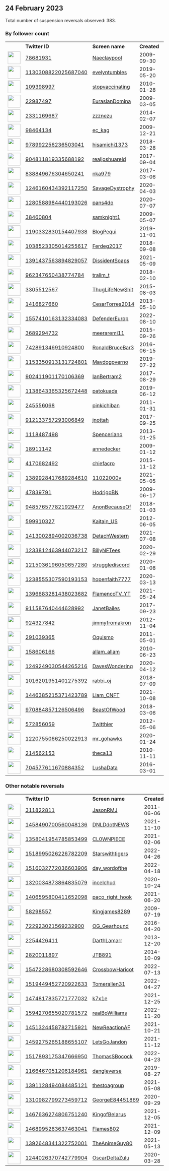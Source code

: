 
## 24 February 2023
Total number of suspension reversals observed: 383.

### By follower count
<table><tr><th></th><th align="left">Twitter ID</th><th align="left">Screen name</th>
<th align="left">Created</th><th align="left">Status</th><th align="left">Suspended</th><th align="left">Followers</th>
<tr><td><a href="https://pbs.twimg.com/profile_images/1662018014873632770/k2-uNgMW_normal.jpg"><img src="https://pbs.twimg.com/profile_images/1662018014873632770/k2-uNgMW_normal.jpg" width="40px" height="40px" align="center"/></a></td><td><a href="https://twitter.com/intent/user?user_id=78681931">78681931</a></td><td><a href="https://twitter.com/Naeclaypool">Naeclaypool</a></td><td>2009-09-30</td><td align="center">🔒</td><td>2022-11-09</td><td>185617</td></tr>
<tr><td><a href="https://pbs.twimg.com/profile_images/1661837510950162432/gEFAAAun_normal.jpg"><img src="https://pbs.twimg.com/profile_images/1661837510950162432/gEFAAAun_normal.jpg" width="40px" height="40px" align="center"/></a></td><td><a href="https://twitter.com/intent/user?user_id=1130308822025687040">1130308822025687040</a></td><td><a href="https://twitter.com/evelyntumbles">evelyntumbles</a></td><td>2019-05-20</td><td align="center"></td><td>2023-02-05</td><td>74174</td></tr>
<tr><td><a href="https://pbs.twimg.com/profile_images/1636223624221962240/rOZ8hZrU_normal.jpg"><img src="https://pbs.twimg.com/profile_images/1636223624221962240/rOZ8hZrU_normal.jpg" width="40px" height="40px" align="center"/></a></td><td><a href="https://twitter.com/intent/user?user_id=109398997">109398997</a></td><td><a href="https://twitter.com/stopvaccinating">stopvaccinating</a></td><td>2010-01-28</td><td align="center"></td><td>2022-12-21</td><td>37486</td></tr>
<tr><td><a href="https://pbs.twimg.com/profile_images/1640482412009336833/lo7QGOTn_normal.jpg"><img src="https://pbs.twimg.com/profile_images/1640482412009336833/lo7QGOTn_normal.jpg" width="40px" height="40px" align="center"/></a></td><td><a href="https://twitter.com/intent/user?user_id=22987497">22987497</a></td><td><a href="https://twitter.com/EurasianDomina">EurasianDomina</a></td><td>2009-03-05</td><td align="center"></td><td>2023-02-05</td><td>35570</td></tr>
<tr><td><a href="https://pbs.twimg.com/profile_images/1476202902251536387/QYWeGvHX_normal.jpg"><img src="https://pbs.twimg.com/profile_images/1476202902251536387/QYWeGvHX_normal.jpg" width="40px" height="40px" align="center"/></a></td><td><a href="https://twitter.com/intent/user?user_id=2331169687">2331169687</a></td><td><a href="https://twitter.com/zzznezu">zzznezu</a></td><td>2014-02-07</td><td align="center"></td><td>2023-01-10</td><td>33894</td></tr>
<tr><td><a href="https://pbs.twimg.com/profile_images/1141184804567826433/VtmziqOK_normal.png"><img src="https://pbs.twimg.com/profile_images/1141184804567826433/VtmziqOK_normal.png" width="40px" height="40px" align="center"/></a></td><td><a href="https://twitter.com/intent/user?user_id=98464134">98464134</a></td><td><a href="https://twitter.com/ec_kag">ec_kag</a></td><td>2009-12-21</td><td align="center"></td><td></td><td>27714</td></tr>
<tr><td><a href="https://pbs.twimg.com/profile_images/1634932067304898564/RxppZ4vr_normal.jpg"><img src="https://pbs.twimg.com/profile_images/1634932067304898564/RxppZ4vr_normal.jpg" width="40px" height="40px" align="center"/></a></td><td><a href="https://twitter.com/intent/user?user_id=978992256236503041">978992256236503041</a></td><td><a href="https://twitter.com/hisamichi1373">hisamichi1373</a></td><td>2018-03-28</td><td align="center"></td><td>2023-02-02</td><td>17633</td></tr>
<tr><td><a href="https://pbs.twimg.com/profile_images/1442578996508565505/vx_sP67e_normal.jpg"><img src="https://pbs.twimg.com/profile_images/1442578996508565505/vx_sP67e_normal.jpg" width="40px" height="40px" align="center"/></a></td><td><a href="https://twitter.com/intent/user?user_id=904811819335688192">904811819335688192</a></td><td><a href="https://twitter.com/realjoshuareid">realjoshuareid</a></td><td>2017-09-04</td><td align="center"></td><td>2022-04-27</td><td>16729</td></tr>
<tr><td><a href="https://pbs.twimg.com/profile_images/1642981563800473609/d-WXo64h_normal.jpg"><img src="https://pbs.twimg.com/profile_images/1642981563800473609/d-WXo64h_normal.jpg" width="40px" height="40px" align="center"/></a></td><td><a href="https://twitter.com/intent/user?user_id=838849676304650241">838849676304650241</a></td><td><a href="https://twitter.com/nka979">nka979</a></td><td>2017-03-06</td><td align="center"></td><td>2022-11-16</td><td>16322</td></tr>
<tr><td><a href="https://pbs.twimg.com/profile_images/1315480371815944193/UjGZEoKN_normal.jpg"><img src="https://pbs.twimg.com/profile_images/1315480371815944193/UjGZEoKN_normal.jpg" width="40px" height="40px" align="center"/></a></td><td><a href="https://twitter.com/intent/user?user_id=1246160434392117250">1246160434392117250</a></td><td><a href="https://twitter.com/SavageDystrophy">SavageDystrophy</a></td><td>2020-04-03</td><td align="center"></td><td></td><td>16169</td></tr>
<tr><td><a href="https://pbs.twimg.com/profile_images/1302387307123740673/OvEegQDq_normal.jpg"><img src="https://pbs.twimg.com/profile_images/1302387307123740673/OvEegQDq_normal.jpg" width="40px" height="40px" align="center"/></a></td><td><a href="https://twitter.com/intent/user?user_id=1280588984440193026">1280588984440193026</a></td><td><a href="https://twitter.com/pans4do">pans4do</a></td><td>2020-07-07</td><td align="center"></td><td></td><td>15698</td></tr>
<tr><td><a href="https://pbs.twimg.com/profile_images/1629078126901841920/iLvPc9qp_normal.jpg"><img src="https://pbs.twimg.com/profile_images/1629078126901841920/iLvPc9qp_normal.jpg" width="40px" height="40px" align="center"/></a></td><td><a href="https://twitter.com/intent/user?user_id=38460804">38460804</a></td><td><a href="https://twitter.com/samknight1">samknight1</a></td><td>2009-05-07</td><td align="center"></td><td></td><td>15684</td></tr>
<tr><td><a href="https://pbs.twimg.com/profile_images/1466970667077840899/4nB1vmxB_normal.jpg"><img src="https://pbs.twimg.com/profile_images/1466970667077840899/4nB1vmxB_normal.jpg" width="40px" height="40px" align="center"/></a></td><td><a href="https://twitter.com/intent/user?user_id=1190332830154407938">1190332830154407938</a></td><td><a href="https://twitter.com/BlogPequi">BlogPequi</a></td><td>2019-11-01</td><td align="center"></td><td>2022-12-13</td><td>15105</td></tr>
<tr><td><a href="https://pbs.twimg.com/profile_images/1214984627502366720/VpVEJnZX_normal.jpg"><img src="https://pbs.twimg.com/profile_images/1214984627502366720/VpVEJnZX_normal.jpg" width="40px" height="40px" align="center"/></a></td><td><a href="https://twitter.com/intent/user?user_id=1038523305014255617">1038523305014255617</a></td><td><a href="https://twitter.com/Ferdeg2017">Ferdeg2017</a></td><td>2018-09-08</td><td align="center"></td><td>2022-07-22</td><td>12752</td></tr>
<tr><td><a href="https://pbs.twimg.com/profile_images/1629163267414441984/uHeu0aAl_normal.jpg"><img src="https://pbs.twimg.com/profile_images/1629163267414441984/uHeu0aAl_normal.jpg" width="40px" height="40px" align="center"/></a></td><td><a href="https://twitter.com/intent/user?user_id=1391437563894829057">1391437563894829057</a></td><td><a href="https://twitter.com/DissidentSoaps">DissidentSoaps</a></td><td>2021-05-09</td><td align="center"></td><td></td><td>12656</td></tr>
<tr><td><a href="https://pbs.twimg.com/profile_images/1497298504649101312/3JIk4Jf9_normal.jpg"><img src="https://pbs.twimg.com/profile_images/1497298504649101312/3JIk4Jf9_normal.jpg" width="40px" height="40px" align="center"/></a></td><td><a href="https://twitter.com/intent/user?user_id=962347650438774784">962347650438774784</a></td><td><a href="https://twitter.com/tralim_t">tralim_t</a></td><td>2018-02-10</td><td align="center"></td><td>2022-10-05</td><td>11745</td></tr>
<tr><td><a href="https://pbs.twimg.com/profile_images/1067160631315296256/2jpZOcnT_normal.jpg"><img src="https://pbs.twimg.com/profile_images/1067160631315296256/2jpZOcnT_normal.jpg" width="40px" height="40px" align="center"/></a></td><td><a href="https://twitter.com/intent/user?user_id=3305512567">3305512567</a></td><td><a href="https://twitter.com/ThugLifeNewShit">ThugLifeNewShit</a></td><td>2015-08-03</td><td align="center"></td><td></td><td>11378</td></tr>
<tr><td><a href="https://pbs.twimg.com/profile_images/1439959547381223428/AabXIS6t_normal.jpg"><img src="https://pbs.twimg.com/profile_images/1439959547381223428/AabXIS6t_normal.jpg" width="40px" height="40px" align="center"/></a></td><td><a href="https://twitter.com/intent/user?user_id=1416827660">1416827660</a></td><td><a href="https://twitter.com/CesarTorres2014">CesarTorres2014</a></td><td>2013-05-10</td><td align="center"></td><td>2022-07-03</td><td>9093</td></tr>
<tr><td><a href="https://pbs.twimg.com/profile_images/1644225170012241920/vd8G07aS_normal.jpg"><img src="https://pbs.twimg.com/profile_images/1644225170012241920/vd8G07aS_normal.jpg" width="40px" height="40px" align="center"/></a></td><td><a href="https://twitter.com/intent/user?user_id=1557410163132334083">1557410163132334083</a></td><td><a href="https://twitter.com/DefenderEurop">DefenderEurop</a></td><td>2022-08-10</td><td align="center"></td><td>2022-10-27</td><td>8575</td></tr>
<tr><td><a href="https://pbs.twimg.com/profile_images/1470741707385761799/78smweiZ_normal.jpg"><img src="https://pbs.twimg.com/profile_images/1470741707385761799/78smweiZ_normal.jpg" width="40px" height="40px" align="center"/></a></td><td><a href="https://twitter.com/intent/user?user_id=3689294732">3689294732</a></td><td><a href="https://twitter.com/meeraremi11">meeraremi11</a></td><td>2015-09-26</td><td align="center"></td><td>2022-02-23</td><td>8186</td></tr>
<tr><td><a href="https://pbs.twimg.com/profile_images/1023612843944488961/Y2s_yoMH_normal.jpg"><img src="https://pbs.twimg.com/profile_images/1023612843944488961/Y2s_yoMH_normal.jpg" width="40px" height="40px" align="center"/></a></td><td><a href="https://twitter.com/intent/user?user_id=742891346910924800">742891346910924800</a></td><td><a href="https://twitter.com/RonaldBruceBar3">RonaldBruceBar3</a></td><td>2016-06-15</td><td align="center"></td><td>2022-10-29</td><td>6816</td></tr>
<tr><td><a href="https://pbs.twimg.com/profile_images/1293662762397245444/yhhtUQJ1_normal.jpg"><img src="https://pbs.twimg.com/profile_images/1293662762397245444/yhhtUQJ1_normal.jpg" width="40px" height="40px" align="center"/></a></td><td><a href="https://twitter.com/intent/user?user_id=1153350913131724801">1153350913131724801</a></td><td><a href="https://twitter.com/Mavdogoverno">Mavdogoverno</a></td><td>2019-07-22</td><td align="center"></td><td></td><td>6175</td></tr>
<tr><td><a href="https://pbs.twimg.com/profile_images/1628849999458222080/Z723gto8_normal.jpg"><img src="https://pbs.twimg.com/profile_images/1628849999458222080/Z723gto8_normal.jpg" width="40px" height="40px" align="center"/></a></td><td><a href="https://twitter.com/intent/user?user_id=902411901170106369">902411901170106369</a></td><td><a href="https://twitter.com/IanBertram2">IanBertram2</a></td><td>2017-08-29</td><td align="center"></td><td></td><td>6153</td></tr>
<tr><td><a href="https://pbs.twimg.com/profile_images/1363074823623221260/_DU1XMCA_normal.jpg"><img src="https://pbs.twimg.com/profile_images/1363074823623221260/_DU1XMCA_normal.jpg" width="40px" height="40px" align="center"/></a></td><td><a href="https://twitter.com/intent/user?user_id=1138643365325672448">1138643365325672448</a></td><td><a href="https://twitter.com/patokuada">patokuada</a></td><td>2019-06-12</td><td align="center"></td><td></td><td>6127</td></tr>
<tr><td><a href="https://pbs.twimg.com/profile_images/1045970631823683584/6zVjCYeJ_normal.jpg"><img src="https://pbs.twimg.com/profile_images/1045970631823683584/6zVjCYeJ_normal.jpg" width="40px" height="40px" align="center"/></a></td><td><a href="https://twitter.com/intent/user?user_id=245556068">245556068</a></td><td><a href="https://twitter.com/pinkichiban">pinkichiban</a></td><td>2011-01-31</td><td align="center"></td><td>2022-03-03</td><td>5644</td></tr>
<tr><td><a href="https://pbs.twimg.com/profile_images/1631494274314383363/vWD5gFko_normal.jpg"><img src="https://pbs.twimg.com/profile_images/1631494274314383363/vWD5gFko_normal.jpg" width="40px" height="40px" align="center"/></a></td><td><a href="https://twitter.com/intent/user?user_id=912133757293006849">912133757293006849</a></td><td><a href="https://twitter.com/jnottah">jnottah</a></td><td>2017-09-25</td><td align="center"></td><td></td><td>5529</td></tr>
<tr><td><a href="https://pbs.twimg.com/profile_images/1165989342520729600/yIiN5lME_normal.jpg"><img src="https://pbs.twimg.com/profile_images/1165989342520729600/yIiN5lME_normal.jpg" width="40px" height="40px" align="center"/></a></td><td><a href="https://twitter.com/intent/user?user_id=1118487498">1118487498</a></td><td><a href="https://twitter.com/Spenceriano">Spenceriano</a></td><td>2013-01-25</td><td align="center">👋</td><td>2023-02-13</td><td>5515</td></tr>
<tr><td><a href="https://pbs.twimg.com/profile_images/1099841916579995653/OsErdRLi_normal.jpg"><img src="https://pbs.twimg.com/profile_images/1099841916579995653/OsErdRLi_normal.jpg" width="40px" height="40px" align="center"/></a></td><td><a href="https://twitter.com/intent/user?user_id=18911142">18911142</a></td><td><a href="https://twitter.com/annedecker">annedecker</a></td><td>2009-01-12</td><td align="center"></td><td></td><td>5398</td></tr>
<tr><td><a href="https://pbs.twimg.com/profile_images/1644313494614073346/AQw7fXDm_normal.jpg"><img src="https://pbs.twimg.com/profile_images/1644313494614073346/AQw7fXDm_normal.jpg" width="40px" height="40px" align="center"/></a></td><td><a href="https://twitter.com/intent/user?user_id=4170682492">4170682492</a></td><td><a href="https://twitter.com/chiefacro">chiefacro</a></td><td>2015-11-12</td><td align="center"></td><td>2023-01-12</td><td>5356</td></tr>
<tr><td><a href="https://pbs.twimg.com/profile_images/1658993940366778368/ldJZW2Bj_normal.jpg"><img src="https://pbs.twimg.com/profile_images/1658993940366778368/ldJZW2Bj_normal.jpg" width="40px" height="40px" align="center"/></a></td><td><a href="https://twitter.com/intent/user?user_id=1389928417689284610">1389928417689284610</a></td><td><a href="https://twitter.com/11022000v">11022000v</a></td><td>2021-05-05</td><td align="center"></td><td>2022-11-23</td><td>5162</td></tr>
<tr><td><a href="https://pbs.twimg.com/profile_images/1416861601068638208/4C_3gfmv_normal.jpg"><img src="https://pbs.twimg.com/profile_images/1416861601068638208/4C_3gfmv_normal.jpg" width="40px" height="40px" align="center"/></a></td><td><a href="https://twitter.com/intent/user?user_id=47839791">47839791</a></td><td><a href="https://twitter.com/HodrigoBN">HodrigoBN</a></td><td>2009-06-17</td><td align="center"></td><td>2023-02-12</td><td>5116</td></tr>
<tr><td><a href="https://pbs.twimg.com/profile_images/1415050479340384261/IA3uy4Ta_normal.jpg"><img src="https://pbs.twimg.com/profile_images/1415050479340384261/IA3uy4Ta_normal.jpg" width="40px" height="40px" align="center"/></a></td><td><a href="https://twitter.com/intent/user?user_id=948576577821929477">948576577821929477</a></td><td><a href="https://twitter.com/AnonBecauseOf">AnonBecauseOf</a></td><td>2018-01-03</td><td align="center"></td><td></td><td>4966</td></tr>
<tr><td><a href="https://pbs.twimg.com/profile_images/1523136190861377536/Z7j3EcZu_normal.jpg"><img src="https://pbs.twimg.com/profile_images/1523136190861377536/Z7j3EcZu_normal.jpg" width="40px" height="40px" align="center"/></a></td><td><a href="https://twitter.com/intent/user?user_id=599910327">599910327</a></td><td><a href="https://twitter.com/Kaitain_US">Kaitain_US</a></td><td>2012-06-05</td><td align="center">🚫</td><td>2022-12-27</td><td>4763</td></tr>
<tr><td><a href="https://pbs.twimg.com/profile_images/1551636994215870466/3X0hB-36_normal.jpg"><img src="https://pbs.twimg.com/profile_images/1551636994215870466/3X0hB-36_normal.jpg" width="40px" height="40px" align="center"/></a></td><td><a href="https://twitter.com/intent/user?user_id=1413002894002036738">1413002894002036738</a></td><td><a href="https://twitter.com/DetachWestern">DetachWestern</a></td><td>2021-07-08</td><td align="center"></td><td>2022-10-06</td><td>4704</td></tr>
<tr><td><a href="https://pbs.twimg.com/profile_images/1657013471697854464/aTWd3oM1_normal.jpg"><img src="https://pbs.twimg.com/profile_images/1657013471697854464/aTWd3oM1_normal.jpg" width="40px" height="40px" align="center"/></a></td><td><a href="https://twitter.com/intent/user?user_id=1233812463944073217">1233812463944073217</a></td><td><a href="https://twitter.com/BillyNFTees">BillyNFTees</a></td><td>2020-02-29</td><td align="center"></td><td>2023-01-11</td><td>4413</td></tr>
<tr><td><a href="https://pbs.twimg.com/profile_images/1215036301898080257/MkxSjCac_normal.jpg"><img src="https://pbs.twimg.com/profile_images/1215036301898080257/MkxSjCac_normal.jpg" width="40px" height="40px" align="center"/></a></td><td><a href="https://twitter.com/intent/user?user_id=1215036196050657280">1215036196050657280</a></td><td><a href="https://twitter.com/strugglediscord">strugglediscord</a></td><td>2020-01-08</td><td align="center"></td><td></td><td>4251</td></tr>
<tr><td><a href="https://pbs.twimg.com/profile_images/1661475248036884483/ZGvDPfHu_normal.jpg"><img src="https://pbs.twimg.com/profile_images/1661475248036884483/ZGvDPfHu_normal.jpg" width="40px" height="40px" align="center"/></a></td><td><a href="https://twitter.com/intent/user?user_id=1238555307590193153">1238555307590193153</a></td><td><a href="https://twitter.com/hopenfaith7777">hopenfaith7777</a></td><td>2020-03-13</td><td align="center"></td><td></td><td>4194</td></tr>
<tr><td><a href="https://pbs.twimg.com/profile_images/1477916962525229057/XVeeMM8v_normal.jpg"><img src="https://pbs.twimg.com/profile_images/1477916962525229057/XVeeMM8v_normal.jpg" width="40px" height="40px" align="center"/></a></td><td><a href="https://twitter.com/intent/user?user_id=1396683281438023682">1396683281438023682</a></td><td><a href="https://twitter.com/FlamencoTV_YT">FlamencoTV_YT</a></td><td>2021-05-24</td><td align="center"></td><td></td><td>3333</td></tr>
<tr><td><a href="https://pbs.twimg.com/profile_images/1282903880746045441/JuYNOjEE_normal.jpg"><img src="https://pbs.twimg.com/profile_images/1282903880746045441/JuYNOjEE_normal.jpg" width="40px" height="40px" align="center"/></a></td><td><a href="https://twitter.com/intent/user?user_id=911587640444628992">911587640444628992</a></td><td><a href="https://twitter.com/JanetBailes">JanetBailes</a></td><td>2017-09-23</td><td align="center"></td><td>2023-02-04</td><td>3257</td></tr>
<tr><td><a href="https://pbs.twimg.com/profile_images/663781079871070208/_VHEfAjt_normal.jpg"><img src="https://pbs.twimg.com/profile_images/663781079871070208/_VHEfAjt_normal.jpg" width="40px" height="40px" align="center"/></a></td><td><a href="https://twitter.com/intent/user?user_id=924327842">924327842</a></td><td><a href="https://twitter.com/jimmyfromakron">jimmyfromakron</a></td><td>2012-11-04</td><td align="center"></td><td></td><td>3169</td></tr>
<tr><td><a href="https://pbs.twimg.com/profile_images/1501324002756861953/lV7SC-pN_normal.jpg"><img src="https://pbs.twimg.com/profile_images/1501324002756861953/lV7SC-pN_normal.jpg" width="40px" height="40px" align="center"/></a></td><td><a href="https://twitter.com/intent/user?user_id=291039365">291039365</a></td><td><a href="https://twitter.com/Oquismo">Oquismo</a></td><td>2011-05-01</td><td align="center">🔒</td><td>2022-03-11</td><td>2999</td></tr>
<tr><td><a href="https://pbs.twimg.com/profile_images/1099703778373238784/JGSbLQQe_normal.jpg"><img src="https://pbs.twimg.com/profile_images/1099703778373238784/JGSbLQQe_normal.jpg" width="40px" height="40px" align="center"/></a></td><td><a href="https://twitter.com/intent/user?user_id=158606166">158606166</a></td><td><a href="https://twitter.com/allam_allam">allam_allam</a></td><td>2010-06-23</td><td align="center"></td><td>2022-11-25</td><td>2978</td></tr>
<tr><td><a href="https://pbs.twimg.com/profile_images/1465170194289119234/DzykUlbE_normal.jpg"><img src="https://pbs.twimg.com/profile_images/1465170194289119234/DzykUlbE_normal.jpg" width="40px" height="40px" align="center"/></a></td><td><a href="https://twitter.com/intent/user?user_id=1249249030544265216">1249249030544265216</a></td><td><a href="https://twitter.com/DavesWondering">DavesWondering</a></td><td>2020-04-12</td><td align="center"></td><td>2022-07-14</td><td>2936</td></tr>
<tr><td><a href="https://pbs.twimg.com/profile_images/1628504925239128065/t5DjBBr3_normal.jpg"><img src="https://pbs.twimg.com/profile_images/1628504925239128065/t5DjBBr3_normal.jpg" width="40px" height="40px" align="center"/></a></td><td><a href="https://twitter.com/intent/user?user_id=1016201951401275392">1016201951401275392</a></td><td><a href="https://twitter.com/rabbi_oj">rabbi_oj</a></td><td>2018-07-09</td><td align="center"></td><td></td><td>2875</td></tr>
<tr><td><a href="https://pbs.twimg.com/profile_images/1645651422359289856/1YPw1v9A_normal.jpg"><img src="https://pbs.twimg.com/profile_images/1645651422359289856/1YPw1v9A_normal.jpg" width="40px" height="40px" align="center"/></a></td><td><a href="https://twitter.com/intent/user?user_id=1446385215371423789">1446385215371423789</a></td><td><a href="https://twitter.com/Liam_CNFT">Liam_CNFT</a></td><td>2021-10-08</td><td align="center"></td><td>2023-01-19</td><td>2654</td></tr>
<tr><td><a href="https://pbs.twimg.com/profile_images/975449901868830720/hmLO-RjR_normal.jpg"><img src="https://pbs.twimg.com/profile_images/975449901868830720/hmLO-RjR_normal.jpg" width="40px" height="40px" align="center"/></a></td><td><a href="https://twitter.com/intent/user?user_id=970884857126506496">970884857126506496</a></td><td><a href="https://twitter.com/BeastOfWood">BeastOfWood</a></td><td>2018-03-06</td><td align="center"></td><td></td><td>2616</td></tr>
<tr><td><a href="https://pbs.twimg.com/profile_images/852095973321035776/V_GE7ND-_normal.jpg"><img src="https://pbs.twimg.com/profile_images/852095973321035776/V_GE7ND-_normal.jpg" width="40px" height="40px" align="center"/></a></td><td><a href="https://twitter.com/intent/user?user_id=572856059">572856059</a></td><td><a href="https://twitter.com/Twitthier">Twitthier</a></td><td>2012-05-06</td><td align="center"></td><td>2022-08-27</td><td>2533</td></tr>
<tr><td><a href="https://pbs.twimg.com/profile_images/1630962613818384384/YHsQcqOa_normal.jpg"><img src="https://pbs.twimg.com/profile_images/1630962613818384384/YHsQcqOa_normal.jpg" width="40px" height="40px" align="center"/></a></td><td><a href="https://twitter.com/intent/user?user_id=1220755066250022913">1220755066250022913</a></td><td><a href="https://twitter.com/mr_gohawks">mr_gohawks</a></td><td>2020-01-24</td><td align="center"></td><td>2023-01-29</td><td>2462</td></tr>
<tr><td><a href="https://pbs.twimg.com/profile_images/2154341212/BursteinK0842_1__normal.jpg"><img src="https://pbs.twimg.com/profile_images/2154341212/BursteinK0842_1__normal.jpg" width="40px" height="40px" align="center"/></a></td><td><a href="https://twitter.com/intent/user?user_id=214562153">214562153</a></td><td><a href="https://twitter.com/theca13">theca13</a></td><td>2010-11-11</td><td align="center"></td><td></td><td>2460</td></tr>
<tr><td><a href="https://pbs.twimg.com/profile_images/1478380101620412416/L7aaJ8QS_normal.png"><img src="https://pbs.twimg.com/profile_images/1478380101620412416/L7aaJ8QS_normal.png" width="40px" height="40px" align="center"/></a></td><td><a href="https://twitter.com/intent/user?user_id=704577611670884352">704577611670884352</a></td><td><a href="https://twitter.com/LushaData">LushaData</a></td><td>2016-03-01</td><td align="center"></td><td>2023-01-28</td><td>2447</td></tr>
</table>

### Other notable reversals
<table><tr><th></th><th align="left">Twitter ID</th><th align="left">Screen name</th>
<th align="left">Created</th><th align="left">Status</th><th align="left">Suspended</th><th align="left">Followers</th>
<tr><td><a href="https://pbs.twimg.com/profile_images/1587543349674004480/Uj_dLYWh_normal.jpg"><img src="https://pbs.twimg.com/profile_images/1587543349674004480/Uj_dLYWh_normal.jpg" width="40px" height="40px" align="center"/></a></td><td><a href="https://twitter.com/intent/user?user_id=311822811">311822811</a></td><td><a href="https://twitter.com/JasonRMJ">JasonRMJ</a></td><td>2011-06-06</td><td align="center"></td><td>2022-11-02</td><td>1187</td></tr>
<tr><td><a href="https://pbs.twimg.com/profile_images/1634405839535501313/75oDJPgd_normal.jpg"><img src="https://pbs.twimg.com/profile_images/1634405839535501313/75oDJPgd_normal.jpg" width="40px" height="40px" align="center"/></a></td><td><a href="https://twitter.com/intent/user?user_id=1458490700560048136">1458490700560048136</a></td><td><a href="https://twitter.com/DNLDdotNEWS">DNLDdotNEWS</a></td><td>2021-11-10</td><td align="center"></td><td>2022-08-03</td><td>2188</td></tr>
<tr><td><a href="https://pbs.twimg.com/profile_images/1630085486608887808/lAYC5Say_normal.jpg"><img src="https://pbs.twimg.com/profile_images/1630085486608887808/lAYC5Say_normal.jpg" width="40px" height="40px" align="center"/></a></td><td><a href="https://twitter.com/intent/user?user_id=1358041954785853499">1358041954785853499</a></td><td><a href="https://twitter.com/CL0WNPlECE">CL0WNPlECE</a></td><td>2021-02-06</td><td align="center">👋</td><td>2022-12-25</td><td>1059</td></tr>
<tr><td><a href="https://pbs.twimg.com/profile_images/1598331331003367424/dawtrIFe_normal.jpg"><img src="https://pbs.twimg.com/profile_images/1598331331003367424/dawtrIFe_normal.jpg" width="40px" height="40px" align="center"/></a></td><td><a href="https://twitter.com/intent/user?user_id=1518995026226782209">1518995026226782209</a></td><td><a href="https://twitter.com/Starswithtigers">Starswithtigers</a></td><td>2022-04-26</td><td align="center"></td><td>2022-12-31</td><td>888</td></tr>
<tr><td><a href="https://pbs.twimg.com/profile_images/1545748977697669120/s7BV4l3J_normal.jpg"><img src="https://pbs.twimg.com/profile_images/1545748977697669120/s7BV4l3J_normal.jpg" width="40px" height="40px" align="center"/></a></td><td><a href="https://twitter.com/intent/user?user_id=1516032772036603906">1516032772036603906</a></td><td><a href="https://twitter.com/day_wordofthe">day_wordofthe</a></td><td>2022-04-18</td><td align="center">🚫</td><td>2022-11-26</td><td>1403</td></tr>
<tr><td><a href="https://pbs.twimg.com/profile_images/1361145130879713280/6Qy_3ZlX_normal.jpg"><img src="https://pbs.twimg.com/profile_images/1361145130879713280/6Qy_3ZlX_normal.jpg" width="40px" height="40px" align="center"/></a></td><td><a href="https://twitter.com/intent/user?user_id=1320034873864835079">1320034873864835079</a></td><td><a href="https://twitter.com/incelchud">incelchud</a></td><td>2020-10-24</td><td align="center"></td><td>2022-10-30</td><td>1260</td></tr>
<tr><td><a href="https://pbs.twimg.com/profile_images/1648325418951364609/pzFaNlLK_normal.jpg"><img src="https://pbs.twimg.com/profile_images/1648325418951364609/pzFaNlLK_normal.jpg" width="40px" height="40px" align="center"/></a></td><td><a href="https://twitter.com/intent/user?user_id=1406595800411652098">1406595800411652098</a></td><td><a href="https://twitter.com/paco_right_hook">paco_right_hook</a></td><td>2021-06-20</td><td align="center"></td><td>2022-12-28</td><td>81</td></tr>
<tr><td><a href="https://pbs.twimg.com/profile_images/1506032052981882885/Ehmz-eSw_normal.jpg"><img src="https://pbs.twimg.com/profile_images/1506032052981882885/Ehmz-eSw_normal.jpg" width="40px" height="40px" align="center"/></a></td><td><a href="https://twitter.com/intent/user?user_id=58298557">58298557</a></td><td><a href="https://twitter.com/Kingjames8289">Kingjames8289</a></td><td>2009-07-19</td><td align="center"></td><td>2022-12-20</td><td>777</td></tr>
<tr><td><a href="https://pbs.twimg.com/profile_images/1331804858136076291/d-xeo0MO_normal.jpg"><img src="https://pbs.twimg.com/profile_images/1331804858136076291/d-xeo0MO_normal.jpg" width="40px" height="40px" align="center"/></a></td><td><a href="https://twitter.com/intent/user?user_id=722923021569232900">722923021569232900</a></td><td><a href="https://twitter.com/OG_Gearhound">OG_Gearhound</a></td><td>2016-04-20</td><td align="center"></td><td>2022-12-02</td><td>388</td></tr>
<tr><td><a href="https://pbs.twimg.com/profile_images/1629725368952209409/RSJUgvqv_normal.jpg"><img src="https://pbs.twimg.com/profile_images/1629725368952209409/RSJUgvqv_normal.jpg" width="40px" height="40px" align="center"/></a></td><td><a href="https://twitter.com/intent/user?user_id=2254426411">2254426411</a></td><td><a href="https://twitter.com/DarthLamarr">DarthLamarr</a></td><td>2013-12-20</td><td align="center"></td><td>2022-12-13</td><td>311</td></tr>
<tr><td><a href="https://pbs.twimg.com/profile_images/1539303506976428032/TwsjYpWr_normal.jpg"><img src="https://pbs.twimg.com/profile_images/1539303506976428032/TwsjYpWr_normal.jpg" width="40px" height="40px" align="center"/></a></td><td><a href="https://twitter.com/intent/user?user_id=2820011897">2820011897</a></td><td><a href="https://twitter.com/JTB891">JTB891</a></td><td>2014-10-09</td><td align="center"></td><td>2023-01-01</td><td>1014</td></tr>
<tr><td><a href="https://pbs.twimg.com/profile_images/1576994314739138560/FN8ajvKx_normal.jpg"><img src="https://pbs.twimg.com/profile_images/1576994314739138560/FN8ajvKx_normal.jpg" width="40px" height="40px" align="center"/></a></td><td><a href="https://twitter.com/intent/user?user_id=1547228680308592646">1547228680308592646</a></td><td><a href="https://twitter.com/CrossbowHaricot">CrossbowHaricot</a></td><td>2022-07-13</td><td align="center"></td><td>2023-01-27</td><td>651</td></tr>
<tr><td><a href="https://pbs.twimg.com/profile_images/1560720478641217537/u6S3R8vH_normal.jpg"><img src="https://pbs.twimg.com/profile_images/1560720478641217537/u6S3R8vH_normal.jpg" width="40px" height="40px" align="center"/></a></td><td><a href="https://twitter.com/intent/user?user_id=1519449452720922633">1519449452720922633</a></td><td><a href="https://twitter.com/Tomerallen31">Tomerallen31</a></td><td>2022-04-27</td><td align="center"></td><td>2022-12-20</td><td>916</td></tr>
<tr><td><a href="https://pbs.twimg.com/profile_images/1588235029288783876/g2c_DIx-_normal.jpg"><img src="https://pbs.twimg.com/profile_images/1588235029288783876/g2c_DIx-_normal.jpg" width="40px" height="40px" align="center"/></a></td><td><a href="https://twitter.com/intent/user?user_id=1474817835771777032">1474817835771777032</a></td><td><a href="https://twitter.com/k7x1e">k7x1e</a></td><td>2021-12-25</td><td align="center"></td><td>2023-01-26</td><td>43</td></tr>
<tr><td><a href="https://pbs.twimg.com/profile_images/1594270793818677248/0abes2T2_normal.jpg"><img src="https://pbs.twimg.com/profile_images/1594270793818677248/0abes2T2_normal.jpg" width="40px" height="40px" align="center"/></a></td><td><a href="https://twitter.com/intent/user?user_id=1594270655020781572">1594270655020781572</a></td><td><a href="https://twitter.com/realBoWilliams">realBoWilliams</a></td><td>2022-11-20</td><td align="center"></td><td>2023-01-09</td><td>17</td></tr>
<tr><td><a href="https://pbs.twimg.com/profile_images/1663697855251648513/H17bHaSR_normal.jpg"><img src="https://pbs.twimg.com/profile_images/1663697855251648513/H17bHaSR_normal.jpg" width="40px" height="40px" align="center"/></a></td><td><a href="https://twitter.com/intent/user?user_id=1451324458782715921">1451324458782715921</a></td><td><a href="https://twitter.com/NewReactionAF">NewReactionAF</a></td><td>2021-10-21</td><td align="center"></td><td>2022-12-22</td><td>224</td></tr>
<tr><td><a href="https://pbs.twimg.com/profile_images/1630008231757242368/VcodSwR3_normal.jpg"><img src="https://pbs.twimg.com/profile_images/1630008231757242368/VcodSwR3_normal.jpg" width="40px" height="40px" align="center"/></a></td><td><a href="https://twitter.com/intent/user?user_id=1459275265188655107">1459275265188655107</a></td><td><a href="https://twitter.com/LetsGoJandon">LetsGoJandon</a></td><td>2021-11-12</td><td align="center"></td><td>2022-12-31</td><td>223</td></tr>
<tr><td><a href="https://pbs.twimg.com/profile_images/1533151095492595712/7GqaT7sv_normal.jpg"><img src="https://pbs.twimg.com/profile_images/1533151095492595712/7GqaT7sv_normal.jpg" width="40px" height="40px" align="center"/></a></td><td><a href="https://twitter.com/intent/user?user_id=1517893175347666950">1517893175347666950</a></td><td><a href="https://twitter.com/ThomasSBocock">ThomasSBocock</a></td><td>2022-04-23</td><td align="center">👋</td><td>2022-06-12</td><td>195</td></tr>
<tr><td><a href="https://pbs.twimg.com/profile_images/1594435652266987522/NrxClktt_normal.jpg"><img src="https://pbs.twimg.com/profile_images/1594435652266987522/NrxClktt_normal.jpg" width="40px" height="40px" align="center"/></a></td><td><a href="https://twitter.com/intent/user?user_id=1166467051206184961">1166467051206184961</a></td><td><a href="https://twitter.com/dangleverse">dangleverse</a></td><td>2019-08-27</td><td align="center"></td><td>2022-11-29</td><td>98</td></tr>
<tr><td><a href="https://pbs.twimg.com/profile_images/1493683416658706435/f-EZeP4P_normal.jpg"><img src="https://pbs.twimg.com/profile_images/1493683416658706435/f-EZeP4P_normal.jpg" width="40px" height="40px" align="center"/></a></td><td><a href="https://twitter.com/intent/user?user_id=1391128494084485121">1391128494084485121</a></td><td><a href="https://twitter.com/thestoagroup">thestoagroup</a></td><td>2021-05-08</td><td align="center"></td><td>2022-12-30</td><td>97</td></tr>
<tr><td><a href="https://pbs.twimg.com/profile_images/1629111218261590016/3xMSHneh_normal.jpg"><img src="https://pbs.twimg.com/profile_images/1629111218261590016/3xMSHneh_normal.jpg" width="40px" height="40px" align="center"/></a></td><td><a href="https://twitter.com/intent/user?user_id=1310982799273459712">1310982799273459712</a></td><td><a href="https://twitter.com/GeorgeE84451869">GeorgeE84451869</a></td><td>2020-09-29</td><td align="center"></td><td>2022-12-13</td><td>1062</td></tr>
<tr><td><a href="https://pbs.twimg.com/profile_images/1642704690604548097/X67odJtJ_normal.jpg"><img src="https://pbs.twimg.com/profile_images/1642704690604548097/X67odJtJ_normal.jpg" width="40px" height="40px" align="center"/></a></td><td><a href="https://twitter.com/intent/user?user_id=1467636274806751240">1467636274806751240</a></td><td><a href="https://twitter.com/KingofBeIarus">KingofBeIarus</a></td><td>2021-12-05</td><td align="center">👋</td><td>2022-11-06</td><td>41</td></tr>
<tr><td><a href="https://pbs.twimg.com/profile_images/1653044581338959872/hONtCk6m_normal.jpg"><img src="https://pbs.twimg.com/profile_images/1653044581338959872/hONtCk6m_normal.jpg" width="40px" height="40px" align="center"/></a></td><td><a href="https://twitter.com/intent/user?user_id=1468995263637463041">1468995263637463041</a></td><td><a href="https://twitter.com/Flames802">Flames802</a></td><td>2021-12-09</td><td align="center"></td><td>2022-11-30</td><td>1400</td></tr>
<tr><td><a href="https://pbs.twimg.com/profile_images/1664753273281331202/Dr2UG17y_normal.png"><img src="https://pbs.twimg.com/profile_images/1664753273281331202/Dr2UG17y_normal.png" width="40px" height="40px" align="center"/></a></td><td><a href="https://twitter.com/intent/user?user_id=1392648341322752001">1392648341322752001</a></td><td><a href="https://twitter.com/TheAnimeGuy80">TheAnimeGuy80</a></td><td>2021-05-13</td><td align="center"></td><td>2022-12-10</td><td>1462</td></tr>
<tr><td><a href="https://pbs.twimg.com/profile_images/1587250211637837827/lSGthP7o_normal.jpg"><img src="https://pbs.twimg.com/profile_images/1587250211637837827/lSGthP7o_normal.jpg" width="40px" height="40px" align="center"/></a></td><td><a href="https://twitter.com/intent/user?user_id=1244026370742779904">1244026370742779904</a></td><td><a href="https://twitter.com/OscarDeltaZulu">OscarDeltaZulu</a></td><td>2020-03-28</td><td align="center"></td><td>2022-12-31</td><td>106</td></tr>
</table>
